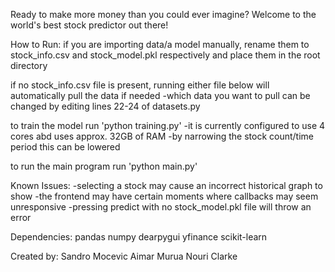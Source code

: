 Ready to make more money than you could ever imagine?
Welcome to the world's best stock predictor out there!

How to Run:
if you are importing data/a model manually, rename them to stock_info.csv and stock_model.pkl respectively and place them in the root directory

if no stock_info.csv file is present, running either file below will automatically pull the data if needed
  -which data you want to pull can be changed by editing lines 22-24 of datasets.py

to train the model run 'python training.py'
  -it is currently configured to use 4 cores abd uses approx. 32GB of RAM
  -by narrowing the stock count/time period this can be lowered

to run the main program run 'python main.py'

Known Issues:
  -selecting a stock may cause an incorrect historical graph to show
  -the frontend may have certain moments where callbacks may seem unresponsive
  -pressing predict with no stock_model.pkl file will throw an error

Dependencies:
pandas
numpy
dearpygui
yfinance
scikit-learn

Created by:
Sandro Mocevic
Aimar Murua
Nouri Clarke